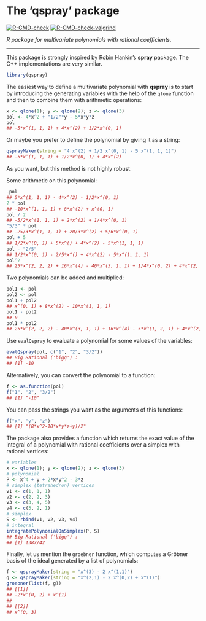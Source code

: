 The ‘qspray’ package
================

<!-- badges: start -->

[![R-CMD-check](https://github.com/stla/qspray/workflows/R-CMD-check/badge.svg)](https://github.com/stla/qspray/actions)
[![R-CMD-check-valgrind](https://github.com/stla/qspray/actions/workflows/R-CMD-check-valgrind.yaml/badge.svg)](https://github.com/stla/qspray/actions/workflows/R-CMD-check-valgrind.yaml)
<!-- badges: end -->

*R package for multivariate polynomials with rational coefficients.*

------------------------------------------------------------------------

This package is strongly inspired by Robin Hankin’s **spray** package.
The C++ implementations are very similar.

``` r
library(qspray)
```

The easiest way to define a multivariate polynomial with **qspray** is
to start by introducing the generating variables with the help of the
`qlone` function and then to combine them with arithmetic operations:

``` r
x <- qlone(1); y <- qlone(2); z <- qlone(3)
pol <- 4*x^2 + "1/2"*y - 5*x*y*z
pol
## -5*x^(1, 1, 1) + 4*x^(2) + 1/2*x^(0, 1)
```

Or maybe you prefer to define the polynomial by giving it as a string:

``` r
qsprayMaker(string = "4 x^(2) + 1/2 x^(0, 1) - 5 x^(1, 1, 1)")
## -5*x^(1, 1, 1) + 1/2*x^(0, 1) + 4*x^(2)
```

As you want, but this method is not highly robust.

Some arithmetic on this polynomial:

``` r
-pol
## 5*x^(1, 1, 1) - 4*x^(2) - 1/2*x^(0, 1)
2 * pol
## -10*x^(1, 1, 1) + 8*x^(2) + x^(0, 1)
pol / 2
## -5/2*x^(1, 1, 1) + 2*x^(2) + 1/4*x^(0, 1)
"5/3" * pol
## -25/3*x^(1, 1, 1) + 20/3*x^(2) + 5/6*x^(0, 1)
pol + 5
## 1/2*x^(0, 1) + 5*x^() + 4*x^(2) - 5*x^(1, 1, 1)
pol - "2/5"
## 1/2*x^(0, 1) - 2/5*x^() + 4*x^(2) - 5*x^(1, 1, 1)
pol^2
## 25*x^(2, 2, 2) + 16*x^(4) - 40*x^(3, 1, 1) + 1/4*x^(0, 2) + 4*x^(2, 1) - 5*x^(1, 2, 1)
```

Two polynomials can be added and multiplied:

``` r
pol1 <- pol
pol2 <- pol
pol1 + pol2
## x^(0, 1) + 8*x^(2) - 10*x^(1, 1, 1)
pol1 - pol2
## 0
pol1 * pol2
## 25*x^(2, 2, 2) - 40*x^(3, 1, 1) + 16*x^(4) - 5*x^(1, 2, 1) + 4*x^(2, 1) + 1/4*x^(0, 2)
```

Use `evalQspray` to evaluate a polynomial for some values of the
variables:

``` r
evalQspray(pol, c("1", "2", "3/2"))
## Big Rational ('bigq') :
## [1] -10
```

Alternatively, you can convert the polynomial to a function:

``` r
f <- as.function(pol)
f("1", "2", "3/2")
## [1] "-10"
```

You can pass the strings you want as the arguments of this functions:

``` r
f("x", "y", "z")
## [1] "(8*x^2-10*x*y*z+y)/2"
```

The package also provides a function which returns the exact value of
the integral of a polynomial with rational coefficients over a simplex
with rational vertices:

``` r
# variables
x <- qlone(1); y <- qlone(2); z <- qlone(3)
# polynomial
P <- x^4 + y + 2*x*y^2 - 3*z
# simplex (tetrahedron) vertices
v1 <- c(1, 1, 1)
v2 <- c(2, 2, 3)
v3 <- c(3, 4, 5)
v4 <- c(3, 2, 1)
# simplex
S <- rbind(v1, v2, v3, v4)
# integral
integratePolynomialOnSimplex(P, S)
## Big Rational ('bigq') :
## [1] 1387/42
```

Finally, let us mention the `groebner` function, which computes a
Gröbner basis of the ideal generated by a list of polynomials:

``` r
f <- qsprayMaker(string = "x^(3) - 2 x^(1,1)")
g <- qsprayMaker(string = "x^(2,1) - 2 x^(0,2) + x^(1)")
groebner(list(f, g))
## [[1]]
## -2*x^(0, 2) + x^(1) 
## 
## [[2]]
## x^(0, 3)
```

